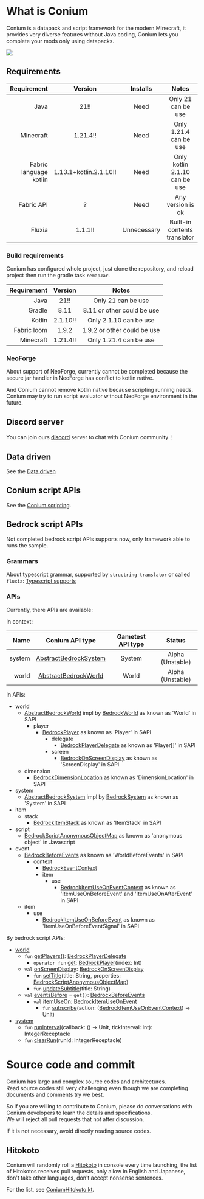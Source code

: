 # What is Conium

Conium is a datapack and script framework for the modern Minecraft, it provides very diverse features without Java coding, Conium lets you complete your mods only using datapacks.

![](https://count.getloli.com/@@cao-awa.conium?name=%40cao-awa.conium&theme=rule34&padding=7&offset=0&align=top&scale=1&pixelated=1&darkmode=auto)

## Requirements

|            Requirement |        Version         |  Installs   |             Notes             |
|-----------------------:|:----------------------:|:-----------:|:-----------------------------:|
|                   Java |          21!!          |    Need     |      Only 21 can be use       |
|              Minecraft |        1.21.4!!        |    Need     |    Only 1.21.4 can be use     |
| Fabric language kotlin | 1.13.1+kotlin.2.1.10!! |    Need     | Only kotlin 2.1.10 can be use |
|             Fabric API |           ?            |    Need     |       Any version is ok       |
|                 Fluxia |        1.1.1!!         | Unnecessary | Built-in contents translator  |

### Build requirements

Conium has configured whole project, just clone the repository, and reload project then run the gradle task ```remapJar```.

| Requirement | Version  |            Notes            |
|------------:|:--------:|:---------------------------:|
|        Java |   21!!   |     Only 21 can be use      |
|      Gradle |   8.11   | 8.11 or other could be use  |
|      Kotlin | 2.1.10!! |   Only 2.1.10 can be use    |
| Fabric loom |  1.9.2   | 1.9.2 or other could be use |
|   Minecraft | 1.21.4!! |   Only 1.21.4 can be use    |

### NeoForge
About support of NeoForge, currently cannot be completed because the secure jar handler in NeoForge has conflict to kotlin native.

And Conium cannot remove kotlin native because scripting running needs, Conium may try to run script evaluator without NeoForge environment in the future. 

## Discord server
You can join ours [discord](https://discord.com/invite/BUY2xQr37N) server to chat with Conium community！

## Data driven

See the [Data driven](./document/data-driven/README.md)

## Conium script APIs

See the [Conium scripting](./document/script/kotlin/README.md).

## Bedrock script APIs

Not completed bedrock script APIs supports now, only framework able to runs the sample.

### Grammars

About typescript grammar, supported by ```structring-translator``` or called ```fluxia```: [Typescript supports](https://github.com/cao-awa/structring-translator/tree/main/doc/typescript)

### APIs

Currently, there APIs are available:

In context:

|   Name |                                                  Conium API type                                                  | Gametest API type |      Status      |
|-------:|:-----------------------------------------------------------------------------------------------------------------:|:-----------------:|:----------------:|
| system | [AbstractBedrockSystem](./common/src/main/java/com/github/cao/awa/conium/bedrock/system/AbstractBedrockSystem.kt) |      System       | Alpha (Unstable) |
|  world |  [AbstractBedrockWorld](./common/src/main/java/com/github/cao/awa/conium/bedrock/world/AbstractBedrockWorld.kt)   |       World       | Alpha (Unstable) |

In APIs:

+ world
    + [AbstractBedrockWorld](./common/src/main/java/com/github/cao/awa/conium/bedrock/world/AbstractBedrockWorld.kt) impl by [BedrockWorld](./common/src/main/java/com/github/cao/awa/conium/bedrock/world/BedrockWorld.kt) as known as 'World' in SAPI
        + player
            + [BedrockPlayer](./common/src/main/java/com/github/cao/awa/conium/bedrock/world/player/BedrockPlayer.kt) as known as 'Player' in SAPI
                + delegate
                    + [BedrockPlayerDelegate](./common/src/main/java/com/github/cao/awa/conium/bedrock/world/player/delegate/BedrockPlayerDelegate.kt) as known as 'Player[]' in SAPI
                + screen
                    + [BedrockOnScreenDisplay](./common/src/main/java/com/github/cao/awa/conium/bedrock/world/player/screen/BedrockOnScreenDisplay.kt) as known as 'ScreenDisplay' in SAPI
    + dimension
        + [BedrockDimensionLocation](./common/src/main/java/com/github/cao/awa/conium/bedrock/world/dimension/BedrockDimensionLocation.kt) as known as 'DimensionLocation' in SAPI
+ system
    + [AbstractBedrockSystem](./common/src/main/java/com/github/cao/awa/conium/bedrock/system/AbstractBedrockSystem.kt) impl by [BedrockSystem](./common/src/main/java/com/github/cao/awa/conium/bedrock/system/BedrockSystem.kt) as known as 'System' in SAPI
+ item
    + stack
        + [BedrockItemStack](./common/src/main/java/com/github/cao/awa/conium/bedrock/item/stack/BedrockItemStack.kt) as known as 'ItemStack' in SAPI
+ script
    + [BedrockScriptAnonymousObjectMap](./common/src/main/java/com/github/cao/awa/conium/bedrock/item/stack/BedrockItemStack.kt) as known as 'anonymous object' in Javascript
+ event
    + [BedrockBeforeEvents](./common/src/main/java/com/github/cao/awa/conium/bedrock/event/BedrockBeforeEvents.kt) as known as 'WorldBeforeEvents' in SAPI
        + context
            + [BedrockEventContext](./common/src/main/java/com/github/cao/awa/conium/bedrock/event/context/BedrockEventContext.kt)
            + item
                + use
                    + [BedrockItemUseOnEventContext](./common/src/main/java/com/github/cao/awa/conium/bedrock/event/context/item/use/BedrockItemUseOnEventContext.kt) as known as 'ItemUseOnBeforeEvent' and 'ItemUseOnAfterEvent' in SAPI
    + item
        + use
            + [BedrockItemUseOnBeforeEvent](./common/src/main/java/com/github/cao/awa/conium/bedrock/event/item/use/BedrockItemUseOnBeforeEvent.kt) as known as 'ItemUseOnBeforeEventSignal' in SAPI

By bedrock script APIs:

+ [world](./common/src/main/java/com/github/cao/awa/conium/bedrock/world/AbstractBedrockWorld.kt)
    + ```fun``` [getPlayers()](./common/src/main/java/com/github/cao/awa/conium/bedrock/world/AbstractBedrockWorld.kt): [BedrockPlayerDelegate](./common/src/main/java/com/github/cao/awa/conium/bedrock/world/player/delegate/BedrockPlayerDelegate.kt)
        + ```operator fun``` [get](./common/src/main/java/com/github/cao/awa/conium/bedrock/world/player/delegate/BedrockPlayerDelegate.kt): [BedrockPlayer](./common/src/main/java/com/github/cao/awa/conium/bedrock/world/player/BedrockPlayer.kt)(index: Int)
    + ```val``` [onScreenDisplay](./common/src/main/java/com/github/cao/awa/conium/bedrock/world/player/delegate/BedrockPlayerDelegate.kt): [BedrockOnScreenDisplay](./common/src/main/java/com/github/cao/awa/conium/bedrock/world/player/screen/BedrockOnScreenDisplay.kt)
        + ```fun``` [setTitle](./common/src/main/java/com/github/cao/awa/conium/bedrock/world/player/screen/BedrockOnScreenDisplay.kt)(title: String, properties: [BedrockScriptAnonymousObjectMap](./common/src/main/java/com/github/cao/awa/conium/bedrock/script/BedrockScriptAnonymousObjectMap.kt))
        + ```fun``` [updateSubtitle](./common/src/main/java/com/github/cao/awa/conium/bedrock/world/player/screen/BedrockOnScreenDisplay.kt)(title: String)
    + ```val``` [eventsBefore](./common/src/main/java/com/github/cao/awa/conium/bedrock/world/AbstractBedrockWorld.kt) = ```get()```: [BedrockBeforeEvents](./common/src/main/java/com/github/cao/awa/conium/bedrock/event/BedrockBeforeEvents.kt)
        + ```val``` [itemUseOn](./common/src/main/java/com/github/cao/awa/conium/bedrock/event/BedrockBeforeEvents.kt): [BedrockItemUseOnEvent](./common/src/main/java/com/github/cao/awa/conium/bedrock/event/item/use/BedrockItemUseOnBeforeEvent.kt)
            + ```fun``` [subscribe](./common/src/main/java/com/github/cao/awa/conium/bedrock/event/item/use/BedrockItemUseOnBeforeEvent.kt)(action: ([BedrockItemUseOnEventContext](./common/src/main/java/com/github/cao/awa/conium/bedrock/event/context/item/use/BedrockItemUseOnEventContext.kt)) ->
              Unit)
+ [system](./common/src/main/java/com/github/cao/awa/conium/bedrock/system/AbstractBedrockSystem.kt)
    + ```fun``` [runInterval](./common/src/main/java/com/github/cao/awa/conium/bedrock/system/AbstractBedrockSystem.kt)(callback: () -> Unit, tickInterval: Int): IntegerReceptacle
    + ```fun``` [clearRun](./common/src/main/java/com/github/cao/awa/conium/bedrock/system/AbstractBedrockSystem.kt)(runId: IntegerReceptacle)

# Source code and commit

Conium has large and complex source codes and architectures.\
Read source codes still very challenging even though we are completing documents and comments try we best.

So if you are willing to contribute to Conium, please do conversations with Conium developers to learn the details and specifications.\
We will reject all pull requests that not after discussion.

If it is not necessary, avoid directly reading source codes.

## Hitokoto
Conium will randomly roll a [Hitokoto](https://en.wiktionary.org/wiki/%E4%B8%80%E8%A8%80#Japanese) in console every time launching, the list of Hitokotos receives pull requests, only allow in English and Japanese, don't take other languages, don't accept nonsense sentences.

For the list, see [ConiumHitokoto.kt](/common/src/main/java/com/github/cao/awa/conium/hitokoto/ConiumHitokoto.kt).
